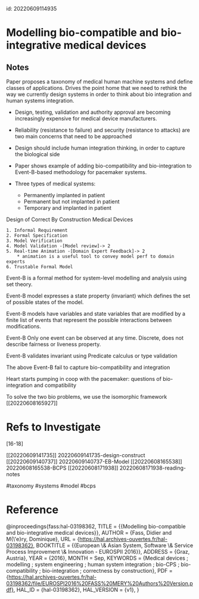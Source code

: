 id: 20220609114935

# Modelling bio-compatible and bio-integrative medical devices


## Notes

Paper proposes a taxonomy of medical human machine systems and define classes of applications. Drives the point home that we need to rethink the way we currently design systems in order to think about bio integration and human systems integration.

* Design, testing, validation and authority approval are becoming increasingly expensive for medical device manufacturers.
* Reliability (resistance to failure) and security (resistance to attacks) are two main concerns that need to be approached
* Design should include human integration thinking, in order to capture the biological side
* Paper shows example of adding bio-compatibility and bio-integration to Event-B-based methodology for pacemaker systems.

* Three types of medical systems:
    * Permanently implanted in patient
    * Permanent but not implanted in patient
    * Temporary and implanted in patient

Design of Correct By Construction Medical Devices

    1. Informal Requirement
    2. Formal Specification
    3. Model Verification
    4. Model Validation -[Model review]-> 2
    5. Real-time Animation -[Domain Expert Feedback]-> 2
        * animation is a useful tool to convey model perf to domain experts
    6. Trustable Formal Model

Event-B is a formal method for system-level modelling and analysis using set theory.

Event-B model expresses a state property (invariant) which defines the set of possible states of the model.

Event-B models have variables and state variables that are modified by a finite list of events that represent the possible interactions between modifications.

Event-B Only one event can be observed at any time. Discrete, does not describe fairness or liveness property.

Event-B validates invariant using Predicate calculus or type validation

The above Event-B fail to capture bio-compatibility and integration

Heart starts pumping in coop with the pacemaker: questions of bio-integration and compatibility

To solve the two bio problems, we use the isomorphic framework [[20220608165927]]

# Refs to Investigate
[16-18]


[[20220609141735]] 20220609141735-design-construct
[[20220609140737]] 20220609140737-EB-Model
[[20220608165538]] 20220608165538-BCPS
[[20220608171938]] 20220608171938-reading-notes

#taxonomy
#systems
#model
#bcps


# Reference
@inproceedings{fass:hal-03198362,
  TITLE = {{Modelling bio-compatible and bio-integrative medical devices}},
  AUTHOR = {Fass, Didier and M{\\'e}ry, Dominique},
  URL = {https://hal.archives-ouvertes.fr/hal-03198362},
  BOOKTITLE = {{European \\& Asian System, Software \\& Service Process Improvement \\& Innovation - EUROSPII 2016}},
  ADDRESS = {Graz, Austria},
  YEAR = {2016},
  MONTH = Sep,
  KEYWORDS = {Medical devices ; modelling ; system engineering ; human system integration ; bio-CPS ; bio-compatibility ; bio-integration ; correctness by construction},
  PDF = {https://hal.archives-ouvertes.fr/hal-03198362/file/EUROSPI2016%20FASS%20MERY%20Authors%20Version.pdf},
  HAL_ID = {hal-03198362},
  HAL_VERSION = {v1},
}
